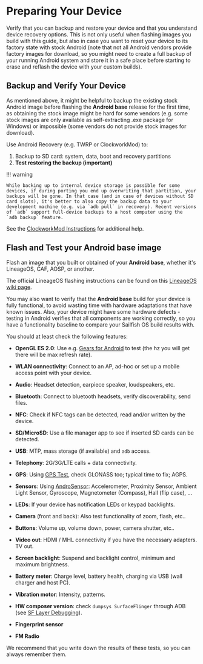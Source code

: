 # Preparing Your Device

Verify that you can backup and restore your device and that you
understand device recovery options. This is not only useful when
flashing images you build with this guide, but also in case you want to
reset your device to its factory state with stock Android (note that not
all Android vendors provide factory images for download, so you might
need to create a full backup of your running Android system and store it
in a safe place before starting to erase and reflash the device with
your custom builds).

## Backup and Verify Your Device

As mentioned above, it might be helpful to backup the existing stock
Android image before flashing the **Android base** release for the first
time, as obtaining the stock image might be hard for some vendors (e.g.
some stock images are only available as self-extracting .exe package for
Windows) or impossible (some vendors do not provide stock images for
download).

Use Android Recovery (e.g. TWRP or ClockworkMod) to:

1.  Backup to SD card: system, data, boot and recovery partitions
2.  **Test restoring the backup (important)**

!!! warning

    While backing up to internal device storage is possible for some
    devices, if during porting you end up overwriting that partition, your
    backups will be gone. In that case (and in case of devices without SD
    card slots), it's better to also copy the backup data to your
    development machine (e.g. via `adb pull` in recovery). Recent versions
    of `adb` support full-device backups to a host computer using the
    `adb backup` feature.

See the [ClockworkMod Instructions](https://forum.xda-developers.com/wiki/ClockworkMod_Recovery)
for additional help.

## Flash and Test your Android base image

Flash an image that you built or obtained of your **Android base**,
whether it's LineageOS, CAF, AOSP, or another.

The official LineageOS flashing instructions can be found on this
[LineageOS wiki page](https://wiki.lineageos.org/devices).

You may also want to verify that the **Android base** build for your
device is fully functional, to avoid wasting time with hardware
adaptations that have known issues. Also, your device might have some
hardware defects - testing in Android verifies that all components are
working correctly, so you have a functionality baseline to compare your
Sailfish OS build results with.

You should at least check the following features:

- **OpenGL ES 2.0**: Use e.g.
  [Gears for Android](http://www.jeffboody.net/gears4android.php)
  to test (the hz you will get there will be max refresh rate).
- **WLAN connectivity**: Connect to an AP, ad-hoc or set up a mobile access
  point with your device.
- **Audio**: Headset detection, earpiece speaker, loudspeakers, etc.
- **Bluetooth**: Connect to bluetooth headsets, verify discoverability,
  send files.
- **NFC**: Check if NFC tags can be detected, read and/or written by the device.
- **SD/MicroSD**: Use a file manager app to see if inserted SD cards can be
  detected.
- **USB**: MTP, mass storage (if available) and `adb` access.
- **Telephony**: 2G/3G/LTE calls + data connectivity.
- **GPS**: Using
  [GPS Test](https://play.google.com/store/apps/details?id=com.chartcross.gpstest),
  check GLONASS too; typical time to fix; AGPS.
- **Sensors**: Using
  [AndroSensor](https://play.google.com/store/apps/details?id=com.fivasim.androsenso):
  Accelerometer, Proximity Sensor, Ambient Light Sensor, Gyroscope, 
  Magnetometer (Compass), Hall (flip case), ...
- **LEDs**: If your device has notification LEDs or keypad backlights.
- **Camera** (front and back): Also test functionality of zoom, flash, etc..
- **Buttons**: Volume up, volume down, power, camera shutter, etc..
- **Video out**: HDMI / MHL connectivity if you have the necessary adapters.
  TV out.
- **Screen backlight**: Suspend and backlight control, minimum and maximum
  brightness.
- **Battery meter**: Charge level, battery health, charging via USB
  (wall charger and host PC).
- **Vibration motor**: Intensity, patterns.
- **HW composer version**: check `dumpsys SurfaceFlinger` through ADB (see
  [SF Layer Debugging](http://bamboopuppy.com/dumpsys-surfaceflinger-layer-debugging/)).

- **Fingerprint sensor**
- **FM Radio**

We recommend that you write down the results of these tests, so you can
always remember them.
